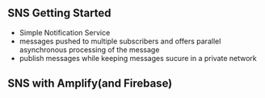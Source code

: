 ## SNS Getting Started
- Simple Notification Service
- messages pushed to multiple subscribers and offers parallel asynchronous processing of the message 
- publish messages while keeping messages sucure in a private network

## SNS with Amplify(and Firebase)
